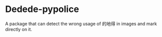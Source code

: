 # Dedede-pypolice
A package that can detect the wrong usage of 的地得 in images and mark directly on it.
